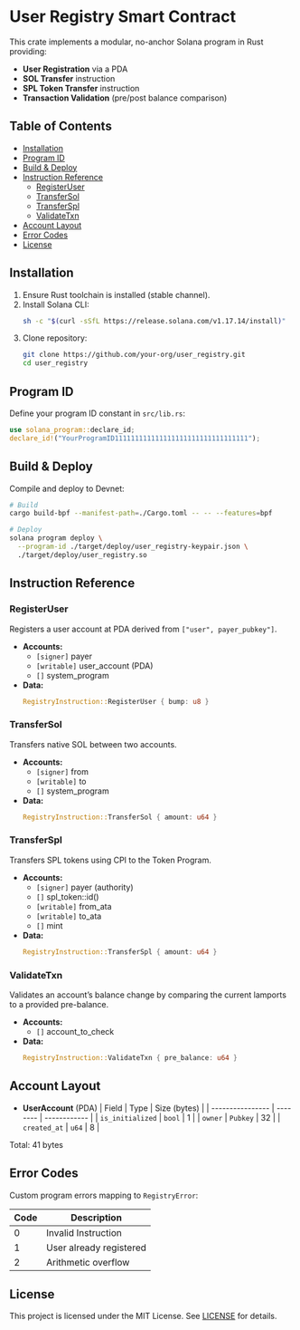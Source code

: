 # User Registry Smart Contract

This crate implements a modular, no-anchor Solana program in Rust providing:

- **User Registration** via a PDA
- **SOL Transfer** instruction
- **SPL Token Transfer** instruction
- **Transaction Validation** (pre/post balance comparison)

## Table of Contents

- [Installation](#installation)
- [Program ID](#program-id)
- [Build & Deploy](#build--deploy)
- [Instruction Reference](#instruction-reference)
  - [RegisterUser](#registeruser)
  - [TransferSol](#transfersol)
  - [TransferSpl](#transferspl)
  - [ValidateTxn](#validatetxn)
- [Account Layout](#account-layout)
- [Error Codes](#error-codes)
- [License](#license)

## Installation

1. Ensure Rust toolchain is installed (stable channel).
2. Install Solana CLI:
   ```bash
   sh -c "$(curl -sSfL https://release.solana.com/v1.17.14/install)"
   ```
3. Clone repository:
   ```bash
   git clone https://github.com/your-org/user_registry.git
   cd user_registry
   ```

## Program ID

Define your program ID constant in `src/lib.rs`:
```rust
use solana_program::declare_id;
declare_id!("YourProgramID111111111111111111111111111111111");
```

## Build & Deploy

Compile and deploy to Devnet:
```bash
# Build
cargo build-bpf --manifest-path=./Cargo.toml -- -- --features=bpf

# Deploy
solana program deploy \
  --program-id ./target/deploy/user_registry-keypair.json \
  ./target/deploy/user_registry.so
```

## Instruction Reference

### RegisterUser
Registers a user account at PDA derived from `["user", payer_pubkey"]`.

- **Accounts:**
  - `[signer]` payer
  - `[writable]` user_account (PDA)
  - `[]` system_program
- **Data:**
  ```rust
  RegistryInstruction::RegisterUser { bump: u8 }
  ```

### TransferSol
Transfers native SOL between two accounts.

- **Accounts:**
  - `[signer]` from
  - `[writable]` to
  - `[]` system_program
- **Data:**
  ```rust
  RegistryInstruction::TransferSol { amount: u64 }
  ```

### TransferSpl
Transfers SPL tokens using CPI to the Token Program.

- **Accounts:**
  - `[signer]` payer (authority)
  - `[]` spl_token::id()
  - `[writable]` from_ata
  - `[writable]` to_ata
  - `[]` mint
- **Data:**
  ```rust
  RegistryInstruction::TransferSpl { amount: u64 }
  ```

### ValidateTxn
Validates an account’s balance change by comparing the current lamports to a provided pre-balance.

- **Accounts:**
  - `[]` account_to_check
- **Data:**
  ```rust
  RegistryInstruction::ValidateTxn { pre_balance: u64 }
  ```

## Account Layout

- **UserAccount** (PDA)
  | Field            | Type     | Size (bytes) |
  | ---------------- | -------- | ------------ |
  | `is_initialized` | `bool`   | 1            |
  | `owner`          | `Pubkey` | 32           |
  | `created_at`     | `u64`    | 8            |

Total: 41 bytes

## Error Codes

Custom program errors mapping to `RegistryError`:

| Code | Description             |
| ---- | ----------------------- |
| 0    | Invalid Instruction     |
| 1    | User already registered |
| 2    | Arithmetic overflow     |

## License

This project is licensed under the MIT License. See [LICENSE](../LICENSE) for details.
